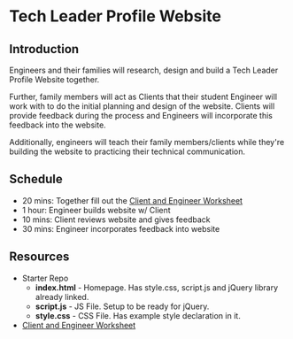 
# Tech Leader Profile Website

## Introduction
Engineers and their families will research, design and build a Tech Leader Profile Website together.  

Further, family members will act as Clients that their student Engineer will work with to do the initial planning and design of the website.  Clients will provide feedback during the process and Engineers will incorporate this feedback into the website.

Additionally, engineers will teach their family members/clients while they're building the website to practicing their technical communication.  


## Schedule

- 20 mins: Together fill out the [Client and Engineer Worksheet](http://bit.ly/clientEngineerWorksheet)
- 1 hour: Engineer builds website w/ Client
- 10 mins: Client reviews website and gives feedback
- 30 mins: Engineer incorporates feedback into website


## Resources
- Starter Repo
  - **index.html** - Homepage. Has style.css, script.js and jQuery library already linked.
  - **script.js** - JS File. Setup to be ready for jQuery.
  - **style.css** - CSS File. Has example style declaration in it.
- [Client and Engineer Worksheet](http://bit.ly/clientEngineerWorksheet)
